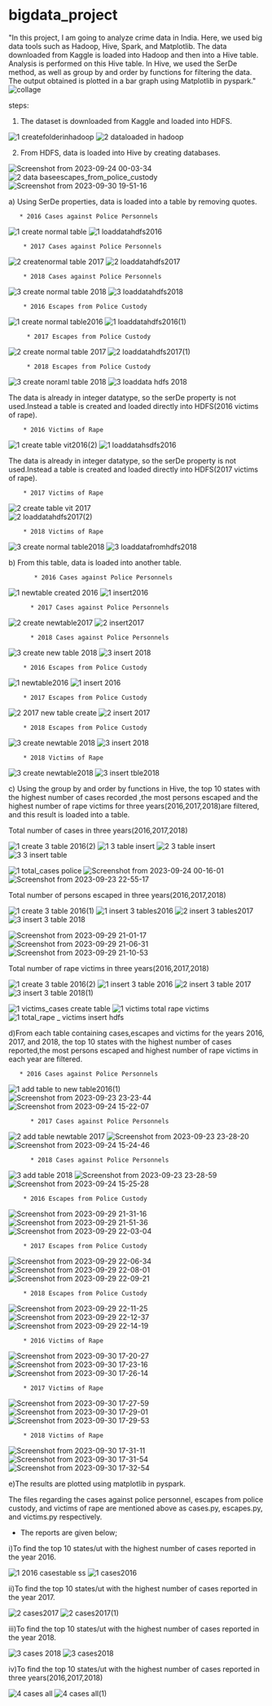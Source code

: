  # bigdata_project

"In this project, I am going to analyze crime data in India. Here, we used big data tools such as Hadoop, Hive, Spark, and Matplotlib. The data downloaded from Kaggle is loaded into Hadoop and then into a Hive table. Analysis is performed on this Hive table. In Hive, we used the SerDe method, as well as group by and order by functions for filtering the data. The output obtained is plotted in a bar graph using Matplotlib in pyspark."
![collage](https://github.com/kavyakjayaraj/bigdata_project/assets/127305603/ace96c18-10d4-4a41-8432-06a2837695dc)

steps:

1. The dataset is downloaded from Kaggle and loaded into HDFS.
   
![1 createfolderinhadoop](https://github.com/kavyakjayaraj/bigdata_project/assets/127305603/ae86e4a0-a24a-4c32-80e2-5b6f447ad7ed)
![2 dataloaded in hadoop](https://github.com/kavyakjayaraj/bigdata_project/assets/127305603/41c8a5cb-a885-45b1-8558-38739a743846)

2. From HDFS, data is loaded into Hive by creating databases.

![Screenshot from 2023-09-24 00-03-34](https://github.com/kavyakjayaraj/bigdata_project/assets/127305603/9932391a-f27c-4409-8fa3-f011b2a2ba8a)
![2 data baseescapes_from_police_custody ](https://github.com/kavyakjayaraj/bigdata_project/assets/127305603/1fee5d80-a90d-4e32-a00d-e0f1141709f8)
![Screenshot from 2023-09-30 19-51-16](https://github.com/kavyakjayaraj/bigdata_project/assets/127305603/5c38f10e-84c8-43b8-aa68-73c4ac617a05)

   a) Using SerDe properties, data is loaded into a table by removing quotes.
   
       * 2016 Cases against Police Personnels
    
 ![1 create normal table](https://github.com/kavyakjayaraj/bigdata_project/assets/127305603/36c6820e-9158-4609-8cb3-03eb08a606d3)
 ![1 loaddatahdfs2016](https://github.com/kavyakjayaraj/bigdata_project/assets/127305603/a62218c7-4a2a-4e4a-8e3c-faa37ca15d1b)

        * 2017 Cases against Police Personnels
    
 ![2 createnormal table 2017](https://github.com/kavyakjayaraj/bigdata_project/assets/127305603/9c7898f9-cf86-4033-b189-50833971b2da)
 ![2 loaddatahdfs2017](https://github.com/kavyakjayaraj/bigdata_project/assets/127305603/b11c4f07-e888-479b-a940-71a50c797de7)

        * 2018 Cases against Police Personnels

 ![3 create normal table 2018](https://github.com/kavyakjayaraj/bigdata_project/assets/127305603/5f865551-c72d-4e61-b093-4d1edebd3ea0)
 ![3 loaddatahdfs2018](https://github.com/kavyakjayaraj/bigdata_project/assets/127305603/ac802f71-b88b-4698-bb63-31fd2a93b74a)

        * 2016 Escapes from Police Custody
        
 ![1 create normal table2016](https://github.com/kavyakjayaraj/bigdata_project/assets/127305603/2b4357e7-5a70-477d-842b-97afab052d3a)
 ![1 loaddatahdfs2016(1)](https://github.com/kavyakjayaraj/bigdata_project/assets/127305603/34642863-29a3-484a-9e87-081ef1ae17d0)
 
         * 2017 Escapes from Police Custody
         
 ![2 create normal table 2017](https://github.com/kavyakjayaraj/bigdata_project/assets/127305603/b4ba28b0-7202-498f-bb4c-8bf6b2273534)
 ![2 loaddatahdfs2017(1)](https://github.com/kavyakjayaraj/bigdata_project/assets/127305603/d7c00fe3-94ee-46ff-9151-ee1434222ac2)

         * 2018 Escapes from Police Custody
         
  ![3 create noraml table 2018](https://github.com/kavyakjayaraj/bigdata_project/assets/127305603/9070209c-b45d-48f9-aa34-76e69c69889b)
  ![3 loaddata hdfs 2018](https://github.com/kavyakjayaraj/bigdata_project/assets/127305603/e088fcf6-b941-423b-93b4-29c4ac664027)

   The data is already in integer datatype, so the serDe property is not used.Instead a table is created and loaded directly into HDFS(2016 victims of rape).

        * 2016 Victims of Rape
        
   ![1 create table vit2016(2)](https://github.com/kavyakjayaraj/bigdata_project/assets/127305603/7c790857-f29e-442b-9d76-d53a0c440cfa)
   ![1 loaddatahsdfs2016](https://github.com/kavyakjayaraj/bigdata_project/assets/127305603/f8439b0b-9028-46de-8cfd-5460966b686c)

   The data is already in integer datatype, so the serDe property is not used.Instead a table is created and loaded directly into HDFS(2017 victims of rape).
   
        * 2017 Victims of Rape
        
   ![2 create table vit 2017](https://github.com/kavyakjayaraj/bigdata_project/assets/127305603/9618c952-676e-4630-8cd4-34d377dde02b)     
   ![2 loaddatahdfs2017(2)](https://github.com/kavyakjayaraj/bigdata_project/assets/127305603/e7661454-7580-4df5-9619-cbcfd417e2c3)
   
        * 2018 Victims of Rape
        
   ![3 create normal table2018 ](https://github.com/kavyakjayaraj/bigdata_project/assets/127305603/e54a807d-27cd-4afe-84da-5a03efb138f2)
   ![3 loaddatafromhdfs2018](https://github.com/kavyakjayaraj/bigdata_project/assets/127305603/3e71b990-e02b-44a5-a30b-3c0f6fed62b5)

  
   b) From this table, data is loaded into another table.
    
           * 2016 Cases against Police Personnels
           
![1 newtable created 2016](https://github.com/kavyakjayaraj/bigdata_project/assets/127305603/a2717f1f-3299-45d3-aaf9-bd70d3b7ada3)
![1 insert2016](https://github.com/kavyakjayaraj/bigdata_project/assets/127305603/40e12319-06c9-48a4-82cd-35b72491476d)

          * 2017 Cases against Police Personnels
          
![2 create newtable2017](https://github.com/kavyakjayaraj/bigdata_project/assets/127305603/f36ee291-b32b-466d-b8e9-68fc3c885f33)
![2 insert2017](https://github.com/kavyakjayaraj/bigdata_project/assets/127305603/c7cb4e27-7375-4488-a458-43a83facec87)

          * 2018 Cases against Police Personnels
          
![3 create new table 2018](https://github.com/kavyakjayaraj/bigdata_project/assets/127305603/53cdbf80-4866-47d6-b4e2-847b2b6a80fa)
![3 insert 2018 ](https://github.com/kavyakjayaraj/bigdata_project/assets/127305603/93031c92-c821-430c-b350-8acd36e223e2)

        * 2016 Escapes from Police Custody
        
![1 newtable2016](https://github.com/kavyakjayaraj/bigdata_project/assets/127305603/0001b5fa-80ac-4e44-9ee1-5913533004e0)
![1 insert 2016 ](https://github.com/kavyakjayaraj/bigdata_project/assets/127305603/3384900a-eea4-42f2-8402-3960aa6483ce)


        * 2017 Escapes from Police Custody
        
![2 2017 new table create](https://github.com/kavyakjayaraj/bigdata_project/assets/127305603/2942c6f4-4446-4508-a2a6-64317ee34cf1)
![2 insert 2017](https://github.com/kavyakjayaraj/bigdata_project/assets/127305603/80c684c6-564e-43ec-a69e-4d7200168b4a)

        * 2018 Escapes from Police Custody

![3 create newtable 2018](https://github.com/kavyakjayaraj/bigdata_project/assets/127305603/4d97ed7a-37b2-4c4e-8e10-6697f7ca94c9)
![3 insert 2018](https://github.com/kavyakjayaraj/bigdata_project/assets/127305603/c391129a-3895-4108-a1a8-c2de76af1663)

        * 2018 Victims of Rape
        
![3 create newtable2018](https://github.com/kavyakjayaraj/bigdata_project/assets/127305603/5ea163e0-9468-4413-b342-389c8fffb6ea)
![3 insert tble2018](https://github.com/kavyakjayaraj/bigdata_project/assets/127305603/9439d5dd-db17-4e6a-9d0c-72a55fdb8b0e)

   c) Using the group by and order by functions in Hive, the top 10 states with the highest number of cases recorded ,the most persons escaped and the highest number of rape victims for three years(2016,2017,2018)are filtered, and this result is loaded into a table.
   
   Total number of cases in three years(2016,2017,2018)
   
![1 create 3 table 2016(2)](https://github.com/kavyakjayaraj/bigdata_project/assets/127305603/67037ce6-0e19-464a-abc0-b759cae65706)
![1 3 table insert](https://github.com/kavyakjayaraj/bigdata_project/assets/127305603/5665ecdc-fcdb-464f-a53d-09eb2f3cd686)
![2  3 table insert](https://github.com/kavyakjayaraj/bigdata_project/assets/127305603/911196b0-01c0-4bc2-a9a4-09b57ad0fe42)
![3 3 insert table](https://github.com/kavyakjayaraj/bigdata_project/assets/127305603/1d04b018-20de-4234-a971-b9ecf878898c)

![1 total_cases police](https://github.com/kavyakjayaraj/bigdata_project/assets/127305603/4856a7d8-867c-40c9-9365-38ad928a52d4)
![Screenshot from 2023-09-24 00-16-01](https://github.com/kavyakjayaraj/bigdata_project/assets/127305603/ca4af555-b8cc-48ee-95a1-1dab77bd62e6)
![Screenshot from 2023-09-23 22-55-17](https://github.com/kavyakjayaraj/bigdata_project/assets/127305603/f9ff81a2-7f2e-486a-a82e-20783aa44625)

   Total number of persons escaped in three years(2016,2017,2018)
   
![1 create 3 table 2016(1)](https://github.com/kavyakjayaraj/bigdata_project/assets/127305603/2fdad2b8-26ea-4a9c-bb40-3cfa76348e27)
![1 insert 3 tables2016](https://github.com/kavyakjayaraj/bigdata_project/assets/127305603/2932a40d-8e84-4a90-9f4c-8703c66e81cf)
![2 insert 3 tables2017](https://github.com/kavyakjayaraj/bigdata_project/assets/127305603/b4b1d6c9-b5fe-4da2-aec6-0e5c15950792)
![3 insert 3 table 2018](https://github.com/kavyakjayaraj/bigdata_project/assets/127305603/343e3231-db06-479f-ae5b-b7750acaaced)

![Screenshot from 2023-09-29 21-01-17](https://github.com/kavyakjayaraj/bigdata_project/assets/127305603/fb40d31a-3c1b-4ebf-90d2-4651a35bf9d7)
![Screenshot from 2023-09-29 21-06-31](https://github.com/kavyakjayaraj/bigdata_project/assets/127305603/b3a1cca1-ffe0-4157-831b-a843044fac7b)
![Screenshot from 2023-09-29 21-10-53](https://github.com/kavyakjayaraj/bigdata_project/assets/127305603/46a9eeeb-fa5e-4d4c-86e7-a4be8a9f252a)

Total number of rape victims in three years(2016,2017,2018)

![1 create 3 table 2016(2)](https://github.com/kavyakjayaraj/bigdata_project/assets/127305603/b934ca77-fc0c-4bbd-8349-243d4d8eb7ba)
![1 insert 3 table 2016](https://github.com/kavyakjayaraj/bigdata_project/assets/127305603/e73541f0-6770-4142-a743-3bcb7895d35c)
![2 insert 3 table 2017](https://github.com/kavyakjayaraj/bigdata_project/assets/127305603/ce5cb727-5d54-43fa-869a-72a94cf58b64)
![3 insert 3 table 2018(1)](https://github.com/kavyakjayaraj/bigdata_project/assets/127305603/d58a5d64-f406-434b-be30-7c2076caee9e)

![1 victims_cases create table](https://github.com/kavyakjayaraj/bigdata_project/assets/127305603/1b2e83a7-d308-476b-8bcc-7a200ba8c0bc)
![1 victims total rape victims](https://github.com/kavyakjayaraj/bigdata_project/assets/127305603/101238e1-5f49-4ad5-8c58-755a523bf0cc)
![1  total_rape _ victims insert hdfs](https://github.com/kavyakjayaraj/bigdata_project/assets/127305603/d5cf932f-7571-4388-9a94-b80565fa97a6)

d)From each table containing cases,escapes and victims for the years 2016, 2017, and 2018, the top 10 states with the highest number of cases reported,the most persons escaped and highest number of rape victims in each year are filtered.

       * 2016 Cases against Police Personnels
       
![1 add table to new table2016(1)](https://github.com/kavyakjayaraj/bigdata_project/assets/127305603/c0fcbc9b-c3a5-4350-b744-483d27fc5cfa)
![Screenshot from 2023-09-23 23-23-44](https://github.com/kavyakjayaraj/bigdata_project/assets/127305603/53564737-303d-44b8-ab7b-eb5708200ae5)
![Screenshot from 2023-09-24 15-22-07](https://github.com/kavyakjayaraj/bigdata_project/assets/127305603/1a0ab155-50a6-43cb-a62d-79c8912a18a0)

          * 2017 Cases against Police Personnels

![2 add table newtable 2017](https://github.com/kavyakjayaraj/bigdata_project/assets/127305603/d288ee12-48bb-488a-9424-8c7f3c77838d)
![Screenshot from 2023-09-23 23-28-20](https://github.com/kavyakjayaraj/bigdata_project/assets/127305603/10c889c9-7c9e-4fa0-a10f-1661f7819f80)
![Screenshot from 2023-09-24 15-24-46](https://github.com/kavyakjayaraj/bigdata_project/assets/127305603/b4fdd6af-2fa9-4379-927a-e7f609be07b5)

          * 2018 Cases against Police Personnels

![3 add table 2018](https://github.com/kavyakjayaraj/bigdata_project/assets/127305603/7892dd13-ab33-46eb-9eb6-aac1afa75e01)
![Screenshot from 2023-09-23 23-28-59](https://github.com/kavyakjayaraj/bigdata_project/assets/127305603/35f6a93c-ad25-4fb0-931b-a85ef6bfd813)
![Screenshot from 2023-09-24 15-25-28](https://github.com/kavyakjayaraj/bigdata_project/assets/127305603/9a02edae-d79f-4daa-86f0-f54312442581)

        * 2016 Escapes from Police Custody
        
![Screenshot from 2023-09-29 21-31-16](https://github.com/kavyakjayaraj/bigdata_project/assets/127305603/5b456733-d78f-4dbf-a1a0-102c4256fb45)
![Screenshot from 2023-09-29 21-51-36](https://github.com/kavyakjayaraj/bigdata_project/assets/127305603/a0603066-1205-4470-a04f-60839d21afef)
![Screenshot from 2023-09-29 22-03-04](https://github.com/kavyakjayaraj/bigdata_project/assets/127305603/f64426af-31f5-45fc-9830-5ce6f5fdc9f3)

        * 2017 Escapes from Police Custody
        
![Screenshot from 2023-09-29 22-06-34](https://github.com/kavyakjayaraj/bigdata_project/assets/127305603/7f8f075f-1723-49f8-a68a-fe7473deed1c)
![Screenshot from 2023-09-29 22-08-01](https://github.com/kavyakjayaraj/bigdata_project/assets/127305603/8982a8fe-0013-47c6-bd9a-52c27a8f5878)
![Screenshot from 2023-09-29 22-09-21](https://github.com/kavyakjayaraj/bigdata_project/assets/127305603/44a061b4-a551-45d6-aea1-92981b1eb771)

        * 2018 Escapes from Police Custody

![Screenshot from 2023-09-29 22-11-25](https://github.com/kavyakjayaraj/bigdata_project/assets/127305603/60ee789b-2019-49be-a939-e3e6e2f89338)
![Screenshot from 2023-09-29 22-12-37](https://github.com/kavyakjayaraj/bigdata_project/assets/127305603/866008c5-6496-4820-88dd-e1e7fe191811)
![Screenshot from 2023-09-29 22-14-19](https://github.com/kavyakjayaraj/bigdata_project/assets/127305603/c28004be-4aeb-4a90-83f0-d30f1f33a550)

        * 2016 Victims of Rape
        
![Screenshot from 2023-09-30 17-20-27](https://github.com/kavyakjayaraj/bigdata_project/assets/127305603/da3b3d40-aa2c-456e-89ea-0ab6d43ca16b)
![Screenshot from 2023-09-30 17-23-16](https://github.com/kavyakjayaraj/bigdata_project/assets/127305603/5eccd45a-8eae-4656-84cf-f3bef1a05c95)
![Screenshot from 2023-09-30 17-26-14](https://github.com/kavyakjayaraj/bigdata_project/assets/127305603/b37bcf8e-788d-4aa4-b5dd-165f2e1a6fd2)

        * 2017 Victims of Rape
        
![Screenshot from 2023-09-30 17-27-59](https://github.com/kavyakjayaraj/bigdata_project/assets/127305603/e5e8620e-0c78-42bc-b7ec-c297690984f6)
![Screenshot from 2023-09-30 17-29-01](https://github.com/kavyakjayaraj/bigdata_project/assets/127305603/d102007f-5601-4fd9-8377-915850f5d670)
![Screenshot from 2023-09-30 17-29-53](https://github.com/kavyakjayaraj/bigdata_project/assets/127305603/d56a838d-8c62-42e9-8fb4-33a6913e7fb9)

        * 2018 Victims of Rape
        
![Screenshot from 2023-09-30 17-31-11](https://github.com/kavyakjayaraj/bigdata_project/assets/127305603/f88e549a-cec8-4fd6-b3ab-67c33108fccc)
![Screenshot from 2023-09-30 17-31-54](https://github.com/kavyakjayaraj/bigdata_project/assets/127305603/822c8ce9-0054-435b-8290-967e2fb24581)
![Screenshot from 2023-09-30 17-32-54](https://github.com/kavyakjayaraj/bigdata_project/assets/127305603/801a68df-a0e6-472c-b0a9-5d75eb68410e)

e)The results are plotted using matplotlib in pyspark.
 
The files regarding the cases against police personnel, escapes from police custody, and victims of rape are mentioned above as cases.py, escapes.py, and victims.py respectively.


* The reports are given below;

i)To find the top 10 states/ut with the highest number of cases reported in the year 2016.

![1 2016 casestable ss](https://github.com/kavyakjayaraj/bigdata_project/assets/127305603/257df698-6e44-4add-83e2-51d49b5e7c52)
![1 cases2016](https://github.com/kavyakjayaraj/bigdata_project/assets/127305603/e595fa41-c767-41a6-b28d-95e7daa7e006)

ii)To find the top 10 states/ut with the highest number of cases reported in the year 2017.

![2 cases2017](https://github.com/kavyakjayaraj/bigdata_project/assets/127305603/9895eaf4-3d65-40c0-9b86-fb51080684ac)
![2 cases2017(1)](https://github.com/kavyakjayaraj/bigdata_project/assets/127305603/249656e0-a73b-45d9-9e5e-917191546e71)

iii)To find the top 10 states/ut with the highest number of cases reported in the year 2018.

![3 cases 2018](https://github.com/kavyakjayaraj/bigdata_project/assets/127305603/df00e45b-3739-4341-8481-4112e7fb810a)
![3 cases2018](https://github.com/kavyakjayaraj/bigdata_project/assets/127305603/016a4101-5999-4270-a925-2bf49ff774df)

iv)To find the top 10 states/ut with the highest number of cases reported in three years(2016,2017,2018)

![4 cases all](https://github.com/kavyakjayaraj/bigdata_project/assets/127305603/e79f9462-9453-43f3-9329-a4125f27de84)
![4 cases all(1)](https://github.com/kavyakjayaraj/bigdata_project/assets/127305603/ee2e92fd-d3eb-449c-81e3-4cb08cea0ba3)

       




   




          




   
  
   


